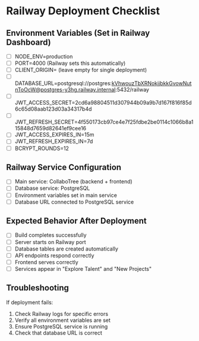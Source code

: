 # Railway Deployment Checklist

## Environment Variables (Set in Railway Dashboard)
- [ ] NODE_ENV=production
- [ ] PORT=4000 (Railway sets this automatically)
- [ ] CLIENT_ORIGIN= (leave empty for single deployment)
- [ ] DATABASE_URL=postgresql://postgres:kVhwouzTbXRNokjjbkkGvowNutnToOcW@postgres-y3hg.railway.internal:5432/railway
- [ ] JWT_ACCESS_SECRET=2cd6a98804511d307944b09a9b7d167f816f85d6c65d08aab123d03a34317b4d
- [ ] JWT_REFRESH_SECRET=4f550173cb97ce4e7f25fdbe2be0114c1066b8a115848d7659d82641ef9cee16
- [ ] JWT_ACCESS_EXPIRES_IN=15m
- [ ] JWT_REFRESH_EXPIRES_IN=7d
- [ ] BCRYPT_ROUNDS=12

## Railway Service Configuration
- [ ] Main service: CollaboTree (backend + frontend)
- [ ] Database service: PostgreSQL
- [ ] Environment variables set in main service
- [ ] Database URL connected to PostgreSQL service

## Expected Behavior After Deployment
- [ ] Build completes successfully
- [ ] Server starts on Railway port
- [ ] Database tables are created automatically
- [ ] API endpoints respond correctly
- [ ] Frontend serves correctly
- [ ] Services appear in "Explore Talent" and "New Projects"

## Troubleshooting
If deployment fails:
1. Check Railway logs for specific errors
2. Verify all environment variables are set
3. Ensure PostgreSQL service is running
4. Check that database URL is correct
